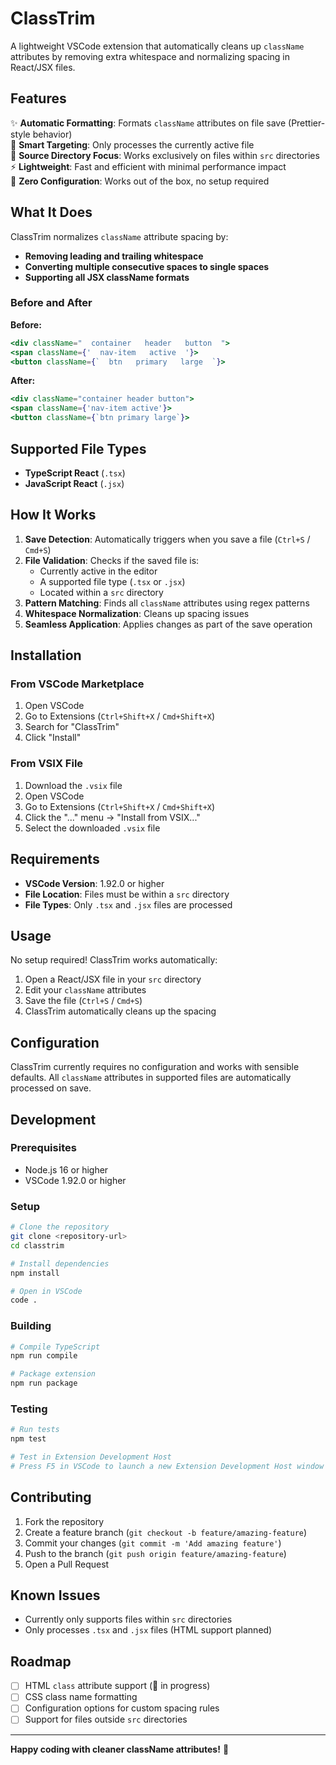 # ClassTrim

A lightweight VSCode extension that automatically cleans up `className` attributes by removing extra whitespace and normalizing spacing in React/JSX files.

## Features

✨ **Automatic Formatting**: Formats `className` attributes on file save (Prettier-style behavior)  
🎯 **Smart Targeting**: Only processes the currently active file  
📁 **Source Directory Focus**: Works exclusively on files within `src` directories  
⚡ **Lightweight**: Fast and efficient with minimal performance impact  
🔧 **Zero Configuration**: Works out of the box, no setup required

## What It Does

ClassTrim normalizes `className` attribute spacing by:

- **Removing leading and trailing whitespace**
- **Converting multiple consecutive spaces to single spaces**
- **Supporting all JSX className formats**

### Before and After

**Before:**

```jsx
<div className="  container   header   button  ">
<span className={'  nav-item   active  '}>
<button className={`  btn   primary   large  `}>
```

**After:**

```jsx
<div className="container header button">
<span className={'nav-item active'}>
<button className={`btn primary large`}>
```

## Supported File Types

- **TypeScript React** (`.tsx`)
- **JavaScript React** (`.jsx`)

## How It Works

1. **Save Detection**: Automatically triggers when you save a file (`Ctrl+S` / `Cmd+S`)
2. **File Validation**: Checks if the saved file is:
   - Currently active in the editor
   - A supported file type (`.tsx` or `.jsx`)
   - Located within a `src` directory
3. **Pattern Matching**: Finds all `className` attributes using regex patterns
4. **Whitespace Normalization**: Cleans up spacing issues
5. **Seamless Application**: Applies changes as part of the save operation

## Installation

### From VSCode Marketplace

1. Open VSCode
2. Go to Extensions (`Ctrl+Shift+X` / `Cmd+Shift+X`)
3. Search for "ClassTrim"
4. Click "Install"

### From VSIX File

1. Download the `.vsix` file
2. Open VSCode
3. Go to Extensions (`Ctrl+Shift+X` / `Cmd+Shift+X`)
4. Click the "..." menu → "Install from VSIX..."
5. Select the downloaded `.vsix` file

## Requirements

- **VSCode Version**: 1.92.0 or higher
- **File Location**: Files must be within a `src` directory
- **File Types**: Only `.tsx` and `.jsx` files are processed

## Usage

No setup required! ClassTrim works automatically:

1. Open a React/JSX file in your `src` directory
2. Edit your `className` attributes
3. Save the file (`Ctrl+S` / `Cmd+S`)
4. ClassTrim automatically cleans up the spacing

## Configuration

ClassTrim currently requires no configuration and works with sensible defaults. All `className` attributes in supported files are automatically processed on save.

## Development

### Prerequisites

- Node.js 16 or higher
- VSCode 1.92.0 or higher

### Setup

```bash
# Clone the repository
git clone <repository-url>
cd classtrim

# Install dependencies
npm install

# Open in VSCode
code .
```

### Building

```bash
# Compile TypeScript
npm run compile

# Package extension
npm run package
```

### Testing

```bash
# Run tests
npm test

# Test in Extension Development Host
# Press F5 in VSCode to launch a new Extension Development Host window
```

## Contributing

1. Fork the repository
2. Create a feature branch (`git checkout -b feature/amazing-feature`)
3. Commit your changes (`git commit -m 'Add amazing feature'`)
4. Push to the branch (`git push origin feature/amazing-feature`)
5. Open a Pull Request

## Known Issues

- Currently only supports files within `src` directories
- Only processes `.tsx` and `.jsx` files (HTML support planned)

## Roadmap

- [ ] HTML `class` attribute support (🚧 in progress)
- [ ] CSS class name formatting
- [ ] Configuration options for custom spacing rules
- [ ] Support for files outside `src` directories

---

**Happy coding with cleaner className attributes!** 🎉
